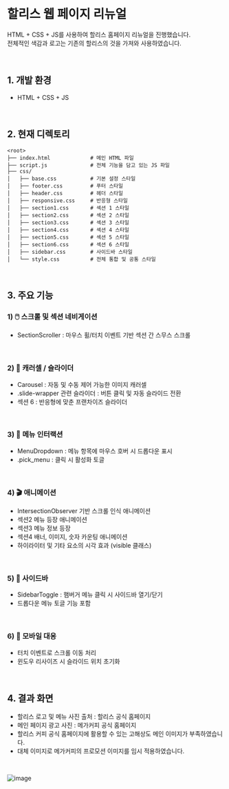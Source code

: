 # 할리스 웹 페이지 리뉴얼
HTML + CSS + JS를 사용하여 할리스 홈페이지 리뉴얼을 진행했습니다.
<br>
전체적인 색감과 로고는 기존의 할리스의 것을 가져와 사용하였습니다.

<br>

## 1. 개발 환경
   - HTML + CSS + JS

<br>

## 2. 현재 디렉토리
   ```
<root>
├── index.html             # 메인 HTML 파일
├── script.js              # 전체 기능을 담고 있는 JS 파일
├── css/
│   ├── base.css           # 기본 설정 스타일
│   ├── footer.css         # 푸터 스타일
│   ├── header.css         # 헤더 스타일
│   ├── responsive.css     # 반응형 스타일
│   ├── section1.css       # 섹션 1 스타일
│   ├── section2.css       # 섹션 2 스타일
│   ├── section3.css       # 섹션 3 스타일
│   ├── section4.css       # 섹션 4 스타일
│   ├── section5.css       # 섹션 5 스타일
│   ├── section6.css       # 섹션 6 스타일
│   ├── sidebar.css        # 사이드바 스타일
│   └── style.css          # 전체 통합 및 공통 스타일
   ```

   <br>

## 3. 주요 기능

   ### 1) 🖱️ 스크롤 및 섹션 네비게이션
   - SectionScroller : 마우스 휠/터치 이벤트 기반 섹션 간 스무스 스크롤
     
   <br>
    
   ### 2) 🎠 캐러셀 / 슬라이더
   - Carousel : 자동 및 수동 제어 가능한 이미지 캐러셀
   - .slide-wrapper 관련 슬라이더 : 버튼 클릭 및 자동 슬라이드 전환
   - 섹션 6 : 반응형에 맞춘 프랜차이즈 슬라이더
  
   <br>
   
   ### 3) 🍔 메뉴 인터랙션
   - MenuDropdown : 메뉴 항목에 마우스 호버 시 드롭다운 표시
   - .pick_menu : 클릭 시 활성화 토글

   <br>
  
   ### 4) 🎬 애니메이션
   - IntersectionObserver 기반 스크롤 인식 애니메이션
   - 섹션2 메뉴 등장 애니메이션
   - 섹션3 메뉴 정보 등장
   - 섹션4 배너, 이미지, 숫자 카운팅 애니메이션
   - 하이라이터 및 기타 요소의 시각 효과 (visible 클래스)

   <br>

   ### 5) 📂 사이드바
   - SidebarToggle : 햄버거 메뉴 클릭 시 사이드바 열기/닫기
   - 드롭다운 메뉴 토글 기능 포함

   <br>

   ### 6) 📱 모바일 대응
   - 터치 이벤트로 스크롤 이동 처리
   - 윈도우 리사이즈 시 슬라이드 위치 초기화

   <br>
  
## 4. 결과 화면

- 할리스 로고 및 메뉴 사진 출처 : 할리스 공식 홈페이지
- 메인 페이지 광고 사진 : 메가커피 공식 홈페이지
- 할리스 커피 공식 홈페이지에 활용할 수 있는 고해상도 메인 이미지가 부족하였습니다.
- 대체 이미지로 메가커피의 프로모션 이미지를 임시 적용하였습니다.

<br>

![image](https://github.com/user-attachments/assets/259f078a-2ee2-4358-ada6-0c38a6ce9aab)


